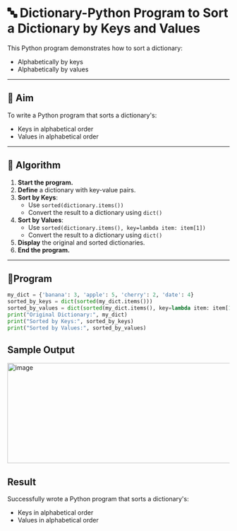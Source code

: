 # 🔤 Dictionary-Python Program to Sort a Dictionary by Keys and Values

This Python program demonstrates how to sort a dictionary:
- Alphabetically by keys
- Alphabetically by values

---

## 🎯 Aim

To write a Python program that sorts a dictionary's:
- Keys in alphabetical order
- Values in alphabetical order

---

## 🧠 Algorithm

1. **Start the program.**
2. **Define** a dictionary with key-value pairs.
3. **Sort by Keys**:
   - Use `sorted(dictionary.items())`
   - Convert the result to a dictionary using `dict()`
4. **Sort by Values**:
   - Use `sorted(dictionary.items(), key=lambda item: item[1])`
   - Convert the result to a dictionary using `dict()`
5. **Display** the original and sorted dictionaries.
6. **End the program.**

---

## 🧪Program
```py
my_dict = {'banana': 3, 'apple': 5, 'cherry': 2, 'date': 4}
sorted_by_keys = dict(sorted(my_dict.items()))
sorted_by_values = dict(sorted(my_dict.items(), key=lambda item: item[1]))
print("Original Dictionary:", my_dict)
print("Sorted by Keys:", sorted_by_keys)
print("Sorted by Values:", sorted_by_values)
```

## Sample Output
<img width="683" height="227" alt="image" src="https://github.com/user-attachments/assets/5bf32ee6-68be-489c-9782-32f765f01631" />

## Result
Successfully wrote a Python program that sorts a dictionary's:
- Keys in alphabetical order
- Values in alphabetical order

